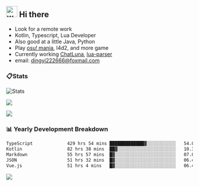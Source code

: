 ## <img alt="wave" src="https://raw.githubusercontent.com/MartinHeinz/MartinHeinz/master/wave.gif" width="30px"> Hi there

- Look for a remote work
- Kotlin, Typescript, Lua Developer
- Also good at a little Java, Python
- Play [osu! mania](https://osu.ppy.sh/users/29808669), l4d2, and more game
- Currently working [ChatLuna](https://github.com/ChatLunaLab), [lua-parser](https://github.com/dingyi222666/lua-parser)
- email: [dingyi222666@foxmail.com](mailto:dingyi222666@foxmail.com)

### 📋Stats

![Stats](https://github-readme-stats.vercel.app/api?username=dingyi222666&show_icons=true&icon_color=47A69E&title_color=47A69E&count_private=true)    

![](https://api.githubtrends.io/user/svg/dingyi222666/langs?time_range=one_year&include_private=True&loc_metric=changed&theme=classic)

![](http://github-profile-summary-cards.vercel.app/api/cards/productive-time?username=dingyi222666&theme=nord_dark&utcOffset=8)

### 📊 Yearly Development Breakdown

<!--START_SECTION:waka-->

```txt
TypeScript             429 hrs 54 mins █████████████▓░░░░░░░░░░░   54.05 %
Kotlin                 82 hrs 38 mins  ██▓░░░░░░░░░░░░░░░░░░░░░░   10.39 %
Markdown               55 hrs 57 mins  █▓░░░░░░░░░░░░░░░░░░░░░░░   07.04 %
JSON                   51 hrs 32 mins  █▓░░░░░░░░░░░░░░░░░░░░░░░   06.48 %
Vue.js                 51 hrs 4 mins   █▓░░░░░░░░░░░░░░░░░░░░░░░   06.42 %
```

<!--END_SECTION:waka-->

![](https://komarev.com/ghpvc/?username=dingyi222666)
